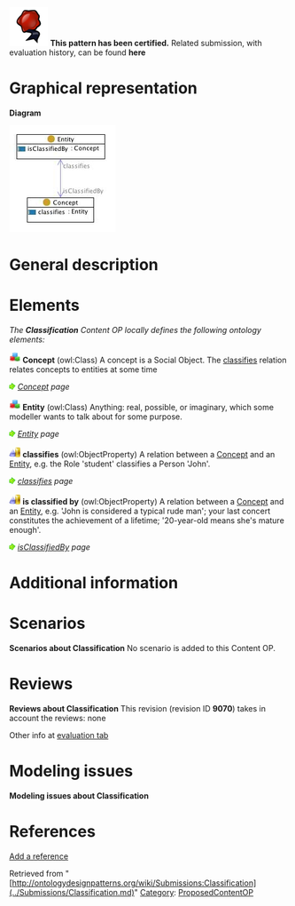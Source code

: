 [![](../images/thumb/b/b5/Certified.png/70px-Certified.png)](../Image/Certified.png.md "Certified.png") __This pattern has been certified.__
Related submission, with evaluation history, can be found __here__





#  Graphical representation


__Diagram__




[![Image:classification.jpg](../images/c/ca/Classification.jpg)](../Image/Classification.jpg.md "Image:classification.jpg")




#  General description


  




#  Elements


_The __Classification__ Content OP locally defines the following ontology elements:_




[![Class](../images/thumb/2/27/Class.gif/20px-Class.gif)](../Image/Class.gif.md "Class") __Concept__ (owl:Class) A concept is a Social Object. The  [classifies](../Submissions/Classification/classifies.md "Submissions:Classification/classifies") relation relates concepts to entities at some time 



 [![](../images/thumb/8/87/ArrowRight.gif/11px-ArrowRight.gif)](../Image/ArrowRight.gif.md "ArrowRight.gif") _[Concept](../Submissions/Classification/Concept.md "Submissions:Classification/Concept") page_

[![Class](../images/thumb/2/27/Class.gif/20px-Class.gif)](../Image/Class.gif.md "Class") __Entity__ (owl:Class) Anything: real, possible, or imaginary, which some modeller wants to talk about for some purpose. 



 [![](../images/thumb/8/87/ArrowRight.gif/11px-ArrowRight.gif)](../Image/ArrowRight.gif.md "ArrowRight.gif") _[Entity](../Submissions/Classification/Entity.md "Submissions:Classification/Entity") page_

[![ObjectProperty](../images/thumb/c/c3/ObjectProperty.gif/20px-ObjectProperty.gif)](../Image/ObjectProperty.gif.md "ObjectProperty") __classifies__ (owl:ObjectProperty) A relation between a  [Concept](../Submissions/Classification/Concept.md "Submissions:Classification/Concept") and an  [Entity](../Submissions/Classification/Entity.md "Submissions:Classification/Entity"), e.g. the Role 'student' classifies a Person 'John'. 



 [![](../images/thumb/8/87/ArrowRight.gif/11px-ArrowRight.gif)](../Image/ArrowRight.gif.md "ArrowRight.gif") _[classifies](../Submissions/Classification/classifies.md "Submissions:Classification/classifies") page_

[![ObjectProperty](../images/thumb/c/c3/ObjectProperty.gif/20px-ObjectProperty.gif)](../Image/ObjectProperty.gif.md "ObjectProperty") __is classified by__ (owl:ObjectProperty) A relation between a  [Concept](../Submissions/Classification/Concept.md "Submissions:Classification/Concept") and an  [Entity](../Submissions/Classification/Entity.md "Submissions:Classification/Entity"), e.g. 'John is considered a typical rude man'; your last concert constitutes the achievement of a lifetime; '20-year-old means she's mature enough'. 



 [![](../images/thumb/8/87/ArrowRight.gif/11px-ArrowRight.gif)](../Image/ArrowRight.gif.md "ArrowRight.gif") _[isClassifiedBy](../Submissions/Classification/isClassifiedBy.md "Submissions:Classification/isClassifiedBy") page_
#  Additional information


#  Scenarios



__Scenarios about Classification__
No scenario is added to this Content OP.




#  Reviews



__Reviews about Classification__
This revision (revision ID __9070__) takes in account the reviews: none


Other info at [evaluation tab](http://ontologydesignpatterns.org/wiki/index.php?title=Submissions:Classification&action=evaluation "http://ontologydesignpatterns.org/wiki/index.php?title=Submissions:Classification&action=evaluation")




  




#  Modeling issues



__Modeling issues about Classification__

  




#  References


[Add a reference](index.php@title=Odp%253AAdd_reference&subject=../Submissions/Classification.md "http://ontologydesignpatterns.org/wiki/index.php?title=Odp:Add_reference&subject=Submissions%3AClassification")


  






Retrieved from "[http://ontologydesignpatterns.org/wiki/Submissions:Classification](../Submissions/Classification.md)"
 [Category](http://ontologydesignpatterns.org/wiki/Special:Categories "Special:Categories"): [ProposedContentOP](../Category/ProposedContentOP.md "Category:ProposedContentOP")